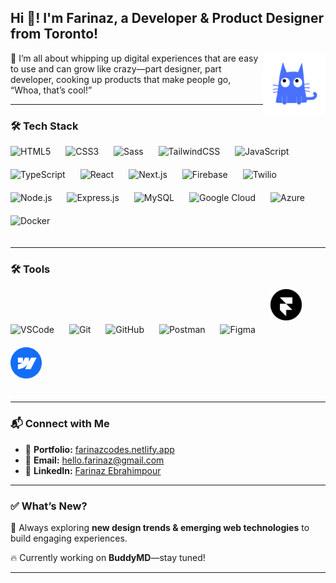 ## Hi 👋! I'm Farinaz, a Developer & Product Designer from Toronto!  

<img align="right" height="100" width="100" src="./BuddyMD.gif" />

🚀 I’m all about whipping up digital experiences that are easy to use and can grow like crazy—part designer, part developer, cooking up products that make people go, “Whoa, that’s cool!”

---

### 🛠 Tech Stack  

<p align="left">
<img src="https://cdn.jsdelivr.net/gh/devicons/devicon/icons/html5/html5-original.svg" alt="HTML5" width="50" style="margin-right:20px; margin-bottom:20px;" />
<img src="https://cdn.jsdelivr.net/gh/devicons/devicon/icons/css3/css3-original.svg" alt="CSS3" width="50" style="margin-right:20px; margin-bottom:20px;" />
<img src="https://cdn.jsdelivr.net/gh/devicons/devicon/icons/sass/sass-original.svg" alt="Sass" width="50" style="margin-right:20px; margin-bottom:20px;" />
<img src="https://cdn.jsdelivr.net/gh/devicons/devicon/icons/tailwindcss/tailwindcss-original.svg" alt="TailwindCSS" width="50" style="margin-right:20px; margin-bottom:20px;" />
<img src="https://cdn.jsdelivr.net/gh/devicons/devicon/icons/javascript/javascript-original.svg" alt="JavaScript" width="50" style="margin-right:20px; margin-bottom:20px;" />
<img src="https://cdn.jsdelivr.net/gh/devicons/devicon/icons/typescript/typescript-original.svg" alt="TypeScript" width="50" style="margin-right:20px; margin-bottom:20px;" />
<img src="https://cdn.jsdelivr.net/gh/devicons/devicon/icons/react/react-original.svg" alt="React" width="50" style="margin-right:20px; margin-bottom:20px;" />
<img src="https://cdn.jsdelivr.net/gh/devicons/devicon/icons/nextjs/nextjs-original.svg" alt="Next.js" width="50" style="margin-right:20px; margin-bottom:20px;" />
<img src="https://cdn.jsdelivr.net/gh/devicons/devicon/icons/firebase/firebase-plain.svg" alt="Firebase" width="50" style="margin-right:20px; margin-bottom:20px;" />
<img src="https://cdn.jsdelivr.net/npm/simple-icons@v7/icons/twilio.svg" alt="Twilio" width="50" style="margin-right:20px; margin-bottom:20px;" />
<img src="https://cdn.jsdelivr.net/gh/devicons/devicon/icons/nodejs/nodejs-original.svg" alt="Node.js" width="50" style="margin-right:20px; margin-bottom:20px;" />
<img src="https://cdn.jsdelivr.net/gh/devicons/devicon/icons/express/express-original.svg" alt="Express.js" width="50" style="margin-right:20px; margin-bottom:20px;" />
<img src="https://cdn.jsdelivr.net/gh/devicons/devicon/icons/mysql/mysql-original.svg" alt="MySQL" width="50" style="margin-right:20px; margin-bottom:20px;" />
<img src="https://cdn.jsdelivr.net/gh/devicons/devicon/icons/googlecloud/googlecloud-original.svg" alt="Google Cloud" width="50" style="margin-right:20px; margin-bottom:20px;" />
<img src="https://cdn.jsdelivr.net/gh/devicons/devicon/icons/azure/azure-original.svg" alt="Azure" width="50" style="margin-right:20px; margin-bottom:20px;" />
<img src="https://cdn.jsdelivr.net/gh/devicons/devicon/icons/docker/docker-original.svg" alt="Docker" width="50" style="margin-right:20px; margin-bottom:20px;" />
</p>

---

### 🛠 Tools  

<p align="left">
<img src="https://cdn.jsdelivr.net/gh/devicons/devicon/icons/vscode/vscode-original.svg" alt="VSCode" width="50" style="margin-right:20px; margin-bottom:20px;" />
<img src="https://cdn.jsdelivr.net/gh/devicons/devicon/icons/git/git-original.svg" alt="Git" width="50" style="margin-right:20px; margin-bottom:20px;" />
<img src="https://cdn.jsdelivr.net/gh/devicons/devicon/icons/github/github-original.svg" alt="GitHub" width="50" style="margin-right:20px; margin-bottom:20px;" />
<img src="https://cdn.jsdelivr.net/gh/devicons/devicon/icons/postman/postman-original.svg" alt="Postman" width="50" style="margin-right:20px; margin-bottom:20px;" />
<img src="https://cdn.jsdelivr.net/gh/devicons/devicon/icons/figma/figma-original.svg" alt="Figma" width="50" style="margin-right:20px; margin-bottom:20px;" />
<img src="./framer_logo.png" alt="Framer" width="50" style="margin-right:20px; margin-bottom:20px;" />
<img src="./Webflow-Logo.svg" alt="Webflow" width="50" style="margin-right:20px; margin-bottom:20px;" />
</p>


---

### 📬 Connect with Me  

- 💼 **Portfolio:** [farinazcodes.netlify.app](https://farinazcodes.netlify.app)  
- 📧 **Email:** [hello.farinaz@gmail.com](mailto:hello.farinaz@gmail.com)
- 💬 **LinkedIn:** [Farinaz Ebrahimpour](https://www.linkedin.com/in/farinazebrahimpour/)


---

### ✅ What’s New?
📌 Always exploring **new design trends & emerging web technologies** to build engaging experiences.  

🔥 Currently working on **BuddyMD**—stay tuned!  

---



